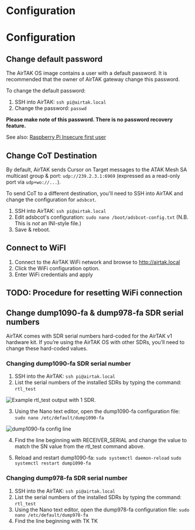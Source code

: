 # Configuration

# Configuration

## Change default password

The AirTAK OS image contains a user with a default password. It is recommended that the 
owner of AirTAK gateway change this password.

To change the default password:

1. SSH into AirTAK: ``ssh pi@airtak.local``
2. Change the password: ``passwd``

**Please make note of this password. There is no password recovery feature.**

See also: [Raspberry Pi Insecure first user](https://www.raspberrypi.com/news/raspberry-pi-bullseye-update-april-2022/)


## Change CoT Destination

By default, AirTAK sends Cursor on Target messages to the ATAK Mesh SA multicast group & port: ``udp://239.2.3.1:6969`` (expressed as a read-only port via ``udp+wo://...``). 

To send CoT to a different destination, you'll need to SSH into AirTAK and change the 
configuration for ``adsbcot``.

1. SSH into AirTAK: ``ssh pi@airtak.local``
2. Edit adsbcot's configuration: ``sudo nano /boot/adsbcot-config.txt`` (N.B. This is *not* an INI-style file.)
3. Save & reboot.

## Connect to WiFI

1. Connect to the AirTAK WiFi network and browse to http://airtak.local
2. Click the WiFi configuration option.
3. Enter WiFi credentials and apply

## TODO: Procedure for resetting WiFi connection

## Change dump1090-fa & dump978-fa SDR serial numbers

AirTAK comes with SDR serial numbers hard-coded for the AirTAK v1 hardware kit. If 
you’re using the AirTAK OS with other SDRs, you’ll need to change these hard-coded values.

### Changing dump1090-fa SDR serial number

1. SSH into the AirTAK: ``ssh pi@airtak.local``
2. List the serial numbers of the installed SDRs by typing the command: ``rtl_test``

![Example rtl_test output with 1 SDR.](https://images.squarespace-cdn.com/content/v1/6477cab5986c146297acea21/8d1ecb30-17f4-4225-a7c6-76eca789b645/Screen+Shot+2023-07-08+at+11.48.45+AM.png)

3. Using the Nano text editor, open the dump1090-fa configuration file: ``sudo nano /etc/default/dump1090-fa``

![dump1090-fa config line](https://images.squarespace-cdn.com/content/v1/6477cab5986c146297acea21/44e90a93-624d-404b-b758-24d55377e626/Screen+Shot+2023-07-08+at+11.49.44+AM.png)

4. Find the line beginning with RECEIVER_SERIAL and change the value to match the SN value from the rtl_test command above.

5. Reload and restart dump1090-fa:
``sudo systemctl daemon-reload``
``sudo systemctl restart dump1090-fa``

### Changing dump978-fa SDR serial number

1. SSH into the AirTAK: ``ssh pi@airtak.local``
2. List the serial numbers of the installed SDRs by typing the command: ``rtl_test``
3. Using the Nano text editor, open the dump978-fa configuration file: 
``sudo nano /etc/default/dump978-fa``
4. Find the line beginning with TK TK
